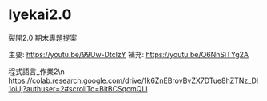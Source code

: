 # lyekai2.0
裂開2.0
期末專題提案

主要: https://youtu.be/99Uw-DtclzY
補充: https://youtu.be/Q6NnSiTYg2A

程式語言_作業2\n
https://colab.research.google.com/drive/1k6ZnEBrovBvZX7DTue8hZTNz_Dl1oiJj?authuser=2#scrollTo=BitBCSqcmQLl

